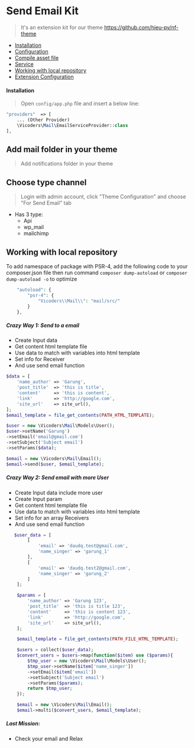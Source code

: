 # Send Email Kit
 > It's an extension kit for our theme https://github.com/hieu-pv/nf-theme 
 
- [Installation](#installation)
- [Configuration](#configuration)
- [Compile asset file](#compiler)
- [Service](#service)
- [Working with local repository](#local-reposoitory)
- [Extension Configuration](#extension-configuration)

 
<a name="installation"></a>
#### Installation
> Open `config/app.php` file and insert a below line: 

```php
"providers"  => [
    ... (Other Provider)
    \Vicoders\Mail\EmailServiceProvider::class
],
``` 

<a name="local-reposoitory"></a>
## Add mail folder in your theme
> Add notifications folder in your theme

## Choose type channel
> Login with admin account, click "Theme Configuration" and choose "For Send Email" tab
- Has 3 type:
  + Api
  + wp_mail
  + mailchimp

## Working with local repository
To add namespace of package with PSR-4, add the following code to your composer.json file then run command `composer dump-autoload` or `composer dump-autoload -o` to optimize

```php
    "autoload": {
        "psr-4": {
            "Vicoders\\Mail\\": "mail/src/"
        }
    },
```

##### Crazy Way 1: Send to a email
<ul>
    <li>Create Input data</li>
    <li>Get content html template file</li>
    <li>Use data to match with variables into html template </li>
    <li>Set info for Receiver</li>
    <li>And use send email function</li>
</ul>

```php
$data = [
    'name_author' => 'Garung',
    'post_title'  => 'this is title',
    'content'     => 'this is content',
    'link'        => 'http://google.com',
    'site_url'    => site_url(),
];
$email_template = file_get_contents(PATH_HTML_TEMPLATE);

$user = new \Vicoders\Mail\Models\User();
$user->setName('Garung')
->setEmail('email@gmail.com')
->setSubject('Subject email')
->setParams($data);

$email = new \Vicoders\Mail\Email();
$email->send($user, $email_template);
```

<a name="configuration"></a>
##### Crazy Way 2: Send email with more User
> 

<ul>
    <li>Create Input data include more user</li>
    <li>Create Input param</li>
    <li>Get content html template file</li>
    <li>Use data to match with variables into html template </li>
    <li>Set info for an array Receivers</li>
    <li>And use send email function</li>
</ul>

```php
   $user_data = [
	    [
	        'email' => 'daudq.test@gmail.com',
	        'name_singer' => 'garung_1'
	    ],
	    [
	        'email' => 'daudq.test2@gmail.com',
	        'name_singer' => 'garung_2'
	    ]
	];

	$params = [
	    'name_author' => 'Garung 123',
	    'post_title'  => 'this is title 123',
	    'content'     => 'this is content 123',
	    'link'        => 'http://google.com',
	    'site_url'    => site_url(),
	];

	$email_template = file_get_contents(PATH_FILE_HTML_TEMPLATE);

	$users = collect($user_data);
	$convert_users = $users->map(function($item) use ($params){
	    $tmp_user = new \Vicoders\Mail\Models\User();
	    $tmp_user->setName($item['name_singer'])
	    ->setEmail($item['email'])
	    ->setSubject('Subject email')
	    ->setParams($params);
	    return $tmp_user;
	});

	$email = new \Vicoders\Mail\Email();
	$email->multi($convert_users, $email_template);
```

##### Last Mission: 
- Check your email and Relax


